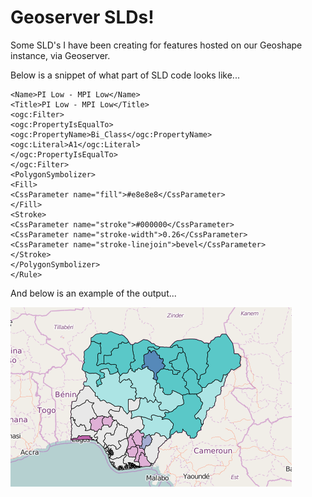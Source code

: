 # Geoserver SLDs!
Some SLD's I have been creating for features hosted on our Geoshape instance, via Geoserver. 

Below is a snippet of what part of SLD code looks like... 

```<Rule>
<Name>PI Low - MPI Low</Name>
<Title>PI Low - MPI Low</Title>
<ogc:Filter>
<ogc:PropertyIsEqualTo>
<ogc:PropertyName>Bi_Class</ogc:PropertyName>
<ogc:Literal>A1</ogc:Literal>
</ogc:PropertyIsEqualTo>
</ogc:Filter>
<PolygonSymbolizer>
<Fill>
<CssParameter name="fill">#e8e8e8</CssParameter>
</Fill>
<Stroke>
<CssParameter name="stroke">#000000</CssParameter>
<CssParameter name="stroke-width">0.26</CssParameter>
<CssParameter name="stroke-linejoin">bevel</CssParameter>
</Stroke>
</PolygonSymbolizer>
</Rule>
```
And below is an example of the output...

![Sample SLD Output](https://github.com/Nickgis/Geoserver_SLD-s/blob/master/SLD_ExampleOutput.png?raw=true "Sample")
